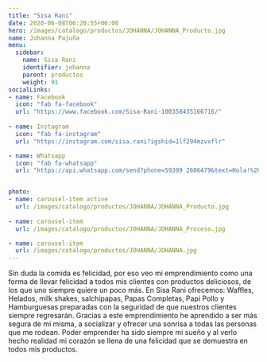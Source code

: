 ```yaml
---
title: "Sisa Rani"
date: 2020-06-08T06:20:55+06:00
hero: /images/catalogo/productos/JOHANNA/JOHANNA_Producto.jpg
name: Johanna Pajuña
menu:
  sidebar:
    name: Sisa Rani
    identifier: johanna
    parent: productos
    weight: 91
socialLinks:
- name: Facebook
  icon: "fab fa-facebook"
  url: "https://www.facebook.com/Sisa-Rani-100358435166716/"
  
- name: Instagram
  icon: "fab fa-instagram"
  url: "https://instagram.com/sisa.rani?igshid=1lf294mzvxflr"

- name: Whatsapp
  icon: "fab fa-whatsapp"
  url: "https://api.whatsapp.com/send?phone=59399 2606479&text=Hola!%20quiero%20apoyar%20tu%20emprendimiento"


photo:
- name: carousel-item active
  url: /images/catalogo/productos/JOHANNA/JOHANNA_Producto.jpg
  
- name: carousel-item
  url: /images/catalogo/productos/JOHANNA/JOHANNA_Proceso.jpg

- name: carousel-item
  url: /images/catalogo/productos/JOHANNA/JOHANNA.jpg
---
```


Sin duda la comida es felicidad, por eso veo mi emprendimiento como una forma de llevar
felicidad a todos mis clientes con productos deliciosos, de los que uno siempre quiere un poco
más. En Sisa Rani ofrecemos: Waffles, Helados, milk shakes, salchipapas, Papas Completas, Papi
Pollo y Hamburguesas preparadas con la seguridad de que nuestros clientes siempre regresarán.
Gracias a este emprendimiento he aprendido a ser más segura de mi misma, a socializar y ofrecer
una sonrisa a todas las personas que me rodean. Poder emprender ha sido siempre mi sueño y al
verlo hecho realidad mi corazón se llena de una felicidad que se demuestra en todos mis
productos.